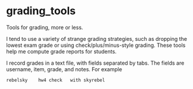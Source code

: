 # grading_tools

Tools for grading, more or less.

I tend to use a variety of strange grading strategies, such as dropping
the lowest exam grade or using check/plus/minus-style grading.  These
tools help me compute grade reports for students.

I record grades in a text file, with fields separated by tabs.  The
fields are username, item, grade, and notes.  For example

    rebelsky	hw4	check	with skyrebel


